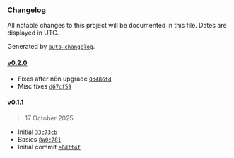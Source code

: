 ### Changelog

All notable changes to this project will be documented in this file. Dates are displayed in UTC.

Generated by [`auto-changelog`](https://github.com/CookPete/auto-changelog).

#### [v0.2.0](https://github.com/LinkbrainOrg/n8n-nodes-linkbrain/compare/v0.1.1...v0.2.0)

- Fixes after n8n upgrade [`0d486fd`](https://github.com/LinkbrainOrg/n8n-nodes-linkbrain/commit/0d486fda0b94d29f01ab8bd495ecea6b919ccffb)
- Misc fixes [`d67cf59`](https://github.com/LinkbrainOrg/n8n-nodes-linkbrain/commit/d67cf59c43ad7d2e09f9bf7997c6cf8e00af42ec)

#### v0.1.1

> 17 October 2025

- Initial [`33c73cb`](https://github.com/LinkbrainOrg/n8n-nodes-linkbrain/commit/33c73cbe141dc90540b4df78641c433bfef6db53)
- Basics [`8a0c781`](https://github.com/LinkbrainOrg/n8n-nodes-linkbrain/commit/8a0c78198556a450f35b5ad2c3f8cc4d7fd52b75)
- Initial commit [`e6dff4f`](https://github.com/LinkbrainOrg/n8n-nodes-linkbrain/commit/e6dff4fa7e1c32eb82067d5c0acfccfac9e39da9)
